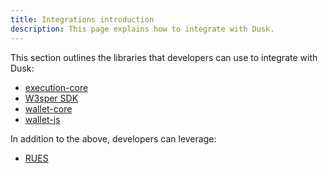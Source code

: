 ```yaml
---
title: Integrations introduction
description: This page explains how to integrate with Dusk.
---
```


This section outlines the libraries that developers can use to integrate with Dusk:

- [execution-core](/developer/integrations/execution-core)
- [W3sper SDK](https://github.com/dusk-network/rusk/wiki/%5BDraft%5D-W3sper-SDK)
- [wallet-core](/developer/integrations/wallet-core)
- [wallet-js](/developer/integrations/wallet-js)

In addition to the above, developers can leverage:
-  [RUES](/developer/integrations/rues)
